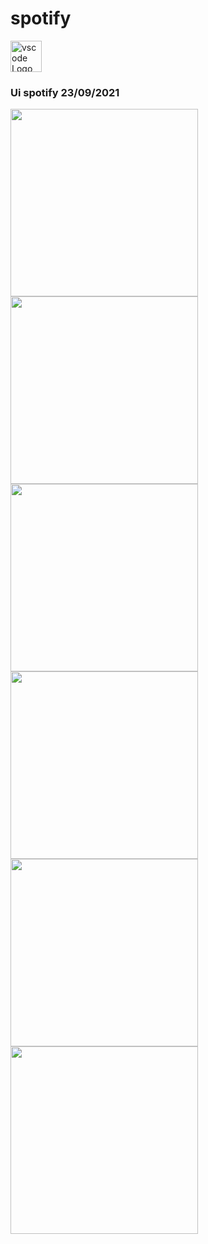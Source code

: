 <h1>spotify</h1>
<img src="https://upload.wikimedia.org/wikipedia/commons/thumb/1/19/Spotify_logo_without_text.svg/1024px-Spotify_logo_without_text.svg.png" alt="vscode Logo" with="50" height="50"/>
<h3> Ui spotify 23/09/2021</h3>

<img src="https://github.com/abenkoula71/spotify/blob/main/Screenshot_1633421127.png" width="300" />

<img src="https://github.com/abenkoula71/spotify/blob/main/Screenshot_1633421139.png" width="300" />

<img src="https://github.com/abenkoula71/spotify/blob/main/Screenshot_1633421146.png" width="300" />

<img src="https://github.com/abenkoula71/spotify/blob/main/Screenshot_1633421226.png" width="300" />

<img src="https://github.com/abenkoula71/spotify/blob/main/Screenshot_1633421233.png" width="300" />

<img src="https://github.com/abenkoula71/spotify/blob/main/Screenshot_1633421237.png" width="300" />
